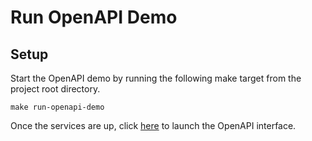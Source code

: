 # Run OpenAPI Demo

## Setup
Start the OpenAPI demo by running the following make target from the project root directory.

`make run-openapi-demo`

Once the services are up, click [here](http://localhost:8089/openapi/) to launch the OpenAPI interface.

